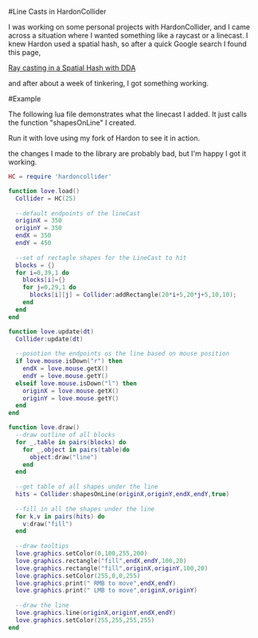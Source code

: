 #Line Casts in HardonCollider

I was working on some personal projects with HardonCollider, and I came across a situation where I wanted something like a raycast or a linecast.
I knew Hardon used a spatial hash, so after a quick Google search I found this page,

[Ray casting in a Spatial Hash with DDA](http://www.playchilla.com/ray-casting-spatial-hash-dda)

and after about a week of tinkering, I got something working.

#Example

The following lua file demonstrates what the linecast I added. 
It just calls the function "shapesOnLine" I created.

Run it with love using my fork of Hardon to see it in action.

the changes I made to the library are probably bad, but I'm happy I got it working. 

````lua
HC = require 'hardoncollider'

function love.load()
  Collider = HC(25)
  
  --default endpoints of the lineCast
  originX = 350
  originY = 350
  endX = 350
  endY = 450
  
  --set of rectagle shapes for the LineCast to hit
  blocks = {}
  for i=0,39,1 do
    blocks[i]={}
    for j=0,29,1 do
      blocks[i][j] = Collider:addRectangle(20*i+5,20*j+5,10,10);
    end 
  end
end

function love.update(dt)
  Collider:update(dt)
  
  --posotion the endpoints os the line based on mouse position
  if love.mouse.isDown("r") then
    endX = love.mouse.getX()
    endY = love.mouse.getY()
  elseif love.mouse.isDown("l") then
    originX = love.mouse.getX()
    originY = love.mouse.getY()
  end
end

function love.draw()
  --draw outline of all blocks
  for _,table in pairs(blocks) do
    for _,object in pairs(table)do
      object:draw("line")
    end
  end
  
  --get table of all shapes under the line
  hits = Collider:shapesOnLine(originX,originY,endX,endY,true)
  
  --fill in all the shapes under the line
  for k,v in pairs(hits) do
    v:draw("fill")
  end
  
  --draw tooltips
  love.graphics.setColor(0,100,255,200)
  love.graphics.rectangle("fill",endX,endY,100,20)
  love.graphics.rectangle("fill",originX,originY,100,20)
  love.graphics.setColor(255,0,0,255)
  love.graphics.print(" RMB to move",endX,endY)
  love.graphics.print(" LMB to move",originX,originY)
  
  --draw the line
  love.graphics.line(originX,originY,endX,endY)
  love.graphics.setColor(255,255,255,255)
end
````
